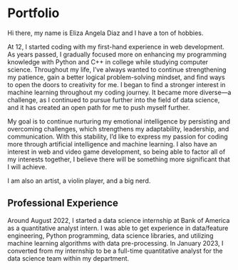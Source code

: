 # Portfolio

Hi there, my name is Eliza Angela Diaz and I have a ton of hobbies.

At 12, I started coding with my first-hand experience in web development. As years passed, I gradually focused more on enhancing my programming knowledge with Python and C++ in college while studying computer science. Throughout my life, I’ve always wanted to continue strengthening my patience, gain a better logical problem-solving mindset, and find ways to open the doors to creativity for me. I began to find a stronger interest in machine learning throughout my coding journey. It became more diverse—a challenge, as I continued to pursue further into the field of data science, and it has created an open path for me to push myself further.

My goal is to continue nurturing my emotional intelligence by persisting and overcoming challenges, which strengthens my adaptability, leadership, and communication. With this stability, I’d like to express my passion for coding more through artificial intelligence and machine learning. I also have an interest in web and video game development, so being able to factor all of my interests together, I believe there will be something more significant that I will achieve.

I am also an artist, a violin player, and a big nerd.

## Professional Experience

Around August 2022, I started a data science internship at Bank of America as a quantitative analyst intern. I was able to get experience in data/feature engineering, Python programming, data science libraries, and utilizing machine learning algorithms with data pre-processing. In January 2023, I converted from my internship to be a full-time quantitative analyst for the data science team within my department.
